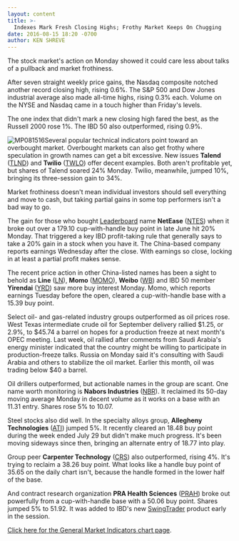 ```yaml
---
layout: content
title: >-
  Indexes Mark Fresh Closing Highs; Frothy Market Keeps On Chugging
date: 2016-08-15 18:20 -0700
author: KEN SHREVE
---
```






The stock market's action on Monday showed it could care less about talks of a pullback and market frothiness.


After seven straight weekly price gains, the Nasdaq composite notched another record closing high, rising 0.6%. The S&P 500 and Dow Jones industrial average also made all-time highs, rising 0.3% each. Volume on the NYSE and Nasdaq came in a touch higher than Friday's levels.


The one index that didn't mark a new closing high fared the best, as the Russell 2000 rose 1%. The IBD 50 also outperformed, rising 0.9%.


![MP081516](https://www.investors.com/wp-content/uploads/2016/08/MP081516.jpg)Several popular technical indicators point toward an overbought market. Overbought markets can also get frothy where speculation in growth names can get a bit excessive. New issues **Talend** ([TLND](https://research.investors.com/quote.aspx?symbol=TLND)) and **Twilio** ([TWLO](https://research.investors.com/quote.aspx?symbol=TWLO)) offer decent examples. Both aren't profitable yet, but shares of Talend soared 24% Monday. Twilio, meanwhile, jumped 10%, bringing its three-session gain to 34%.


Market frothiness doesn't mean individual investors should sell everything and move to cash, but taking partial gains in some top performers isn't a bad way to go.


The gain for those who bought [Leaderboard](https://www.investors.com/leaderboard) name **NetEase** ([NTES](https://research.investors.com/quote.aspx?symbol=NTES)) when it broke out over a 179.10 cup-with-handle buy point in late June hit 20% Monday. That triggered a key IBD profit-taking rule that generally says to take a 20% gain in a stock when you have it. The China-based company reports earnings Wednesday after the close. With earnings so close, locking in at least a partial profit makes sense.



The recent price action in other China-listed names has been a sight to behold as **Line** ([LN](https://research.investors.com/quote.aspx?symbol=LN)), **Momo** ([MOMO](https://research.investors.com/quote.aspx?symbol=MOMO)), **Weibo** ([WB](https://research.investors.com/quote.aspx?symbol=WB)) and IBD 50 member **Yirendai** ([YRD](https://research.investors.com/quote.aspx?symbol=YRD)) saw more buy interest Monday. Momo, which reports earnings Tuesday before the open, cleared a cup-with-handle base with a 15.39 buy point.


Select oil- and gas-related industry groups outperformed as oil prices rose. West Texas intermediate crude oil for September delivery rallied $1.25, or 2.9%, to $45.74 a barrel on hopes for a production freeze at next month's OPEC meeting. Last week, oil rallied after comments from Saudi Arabia's energy minister indicated that the country might be willing to participate in production-freeze talks. Russia on Monday said it's consulting with Saudi Arabia and others to stabilize the oil market. Earlier this month, oil was trading below $40 a barrel.


Oil drillers outperformed, but actionable names in the group are scant. One name worth monitoring is **Nabors Industries** ([NBR](https://research.investors.com/quote.aspx?symbol=NBR)). It reclaimed its 50-day moving average Monday in decent volume as it works on a base with an 11.31 entry. Shares rose 5% to 10.07.



Steel stocks also did well. In the specialty alloys group, **Allegheny Technologies** ([ATI](https://research.investors.com/quote.aspx?symbol=ATI)) jumped 5%. It recently cleared an 18.48 buy point during the week ended July 29 but didn't make much progress. It's been moving sideways since then, bringing an alternate entry of 18.77 into play.


Group peer **Carpenter Technology** ([CRS](https://research.investors.com/quote.aspx?symbol=CRS)) also outperformed, rising 4%. It's trying to reclaim a 38.26 buy point. What looks like a handle buy point of 35.65 on the daily chart isn't, because the handle formed in the lower half of the base.


And contract research organization **PRA Health Sciences** ([PRAH](https://research.investors.com/quote.aspx?symbol=PRAH)) broke out powerfully from a cup-with-handle base with a 50.06 buy point. Shares jumped 5% to 51.92. It was added to IBD's new [SwingTrader](http://shop.investors.com/offer/splashresponsive.aspx?id=SwingTrader&src=AURLJHH) product early in the session.


[Click here for the General Market Indicators chart page](https://www.investors.com/wp-content/uploads/2016/08/IBD1508153307GMI.pdf).




